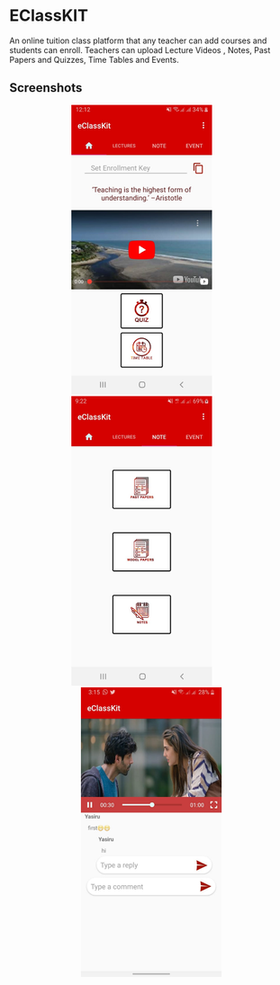 
# EClassKIT

An online tuition class platform that any teacher can add
courses and students can enroll. Teachers can upload Lecture
Videos , Notes, Past Papers and
Quizzes, Time Tables and Events.


## Screenshots

<p align="center">
  <img src="https://github.com/YasiruPriyadarshana/EClassKIT/blob/master/assets/IMG-20200618-WA0009.jpg" width="250">
  <img width="30">
  <img src="https://github.com/YasiruPriyadarshana/EClassKIT/blob/master/assets/IMG-20200620-WA0017.jpg" width="250">
  <img width="30">
  <img src="https://github.com/YasiruPriyadarshana/EClassKIT/blob/master/assets/IMG-20200806-WA0008.jpg" width="250">
</p>

